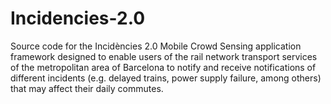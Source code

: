 # Incidencies-2.0
Source code for the Incidències 2.0 Mobile Crowd Sensing application framework designed to enable users of the rail network transport services of the metropolitan area of Barcelona to notify and receive notifications of different incidents (e.g. delayed trains, power supply failure, among others) that may affect their daily commutes.
